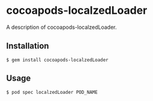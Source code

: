 # cocoapods-localzedLoader

A description of cocoapods-localzedLoader.

## Installation

    $ gem install cocoapods-localzedLoader

## Usage

    $ pod spec localzedLoader POD_NAME
